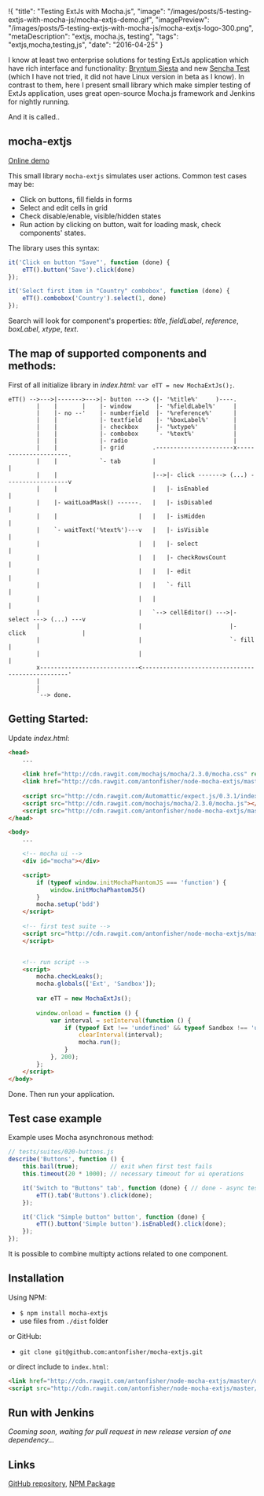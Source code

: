 !{
    "title": "Testing ExtJs with Mocha.js",
    "image": "/images/posts/5-testing-extjs-with-mocha-js/mocha-extjs-demo.gif",
    "imagePreview": "/images/posts/5-testing-extjs-with-mocha-js/mocha-extjs-logo-300.png",
    "metaDescription": "extjs, mocha.js, testing",
    "tags": "extjs,mocha,testing,js",
    "date": "2016-04-25"
}

<!-- preview -->

I know at least two enterprise solutions for testing ExtJs application which have rich interface and functionality:
[Bryntum Siesta](http://www.bryntum.com/products/siesta/) and new [Sencha Test](https://www.sencha.com/products/test/)
(which I have not tried, it did not have Linux version in beta as I know).
In contrast to them, here I present small library which make simpler testing of ExtJs application, uses great
open-source Mocha.js framework and Jenkins for nightly running.

<!-- /preview -->


And it is called..

## mocha-extjs

[Online demo](http://antonfisher.com/demo/mocha-extjs/)

This small library `mocha-extjs` simulates user actions.
Common test cases may be:
- Click on buttons, fill fields in forms 
- Select and edit cells in grid
- Check disable/enable, visible/hidden states
- Run action by clicking on button, wait for loading mask, check components' states.

The library uses this syntax:
```javascript
it('Click on button "Save"', function (done) {
    eTT().button('Save').click(done)
});

it('Select first item in "Country" combobox', function (done) {
    eTT().combobox('Country').select(1, done)
});
```

Search will look for component's properties: _title_, _fieldLabel_, _reference_, _boxLabel_, _xtype_, _text_.

## The map of supported components and methods:

First of all initialize library in _index.html_: `var eTT = new MochaExtJs();`.

```
eTT() -->--->|------->--->|- button ---> (|- '%title%'     )----.
        |    |       |    |- window       |- '%fieldLabel%'     |
        |    |- no --'    |- numberfield  |- '%reference%'      |
        |    |            |- textfield    |- '%boxLabel%'       |
        |    |            |- checkbox     |- '%xtype%'          |
        |    |            |- combobox     `- '%text%'           |
        |    |            |- radio                              |
        |    |            |- grid        .----------------------x----------------------.
        |    |            `- tab         |                                             |
        |    |                           |-->|- click -------> (...) ------------------v
        |    |                           |   |- isEnabled                              |
        |    |- waitLoadMask() ------.   |   |- isDisabled                             |
        |    |                       |   |   |- isHidden                               |
        |    `- waitText('%text%')---v   |   |- isVisible                              |
        |                            |   |   |- select                                 |
        |                            |   |   |- checkRowsCount                         |
        |                            |   |   |- edit                                   |
        |                            |   |   `- fill                                   |
        |                            |   |                                             |
        |                            |   `--> cellEditor() --->|- select ---> (...) ---v
        |                            |                         |- click                |
        |                            |                         `- fill                 |
        |                            |                                                 |
        x----------------------------<-------------------------------------------------'
        |
        |
        `--> done.
```

## Getting Started:

Update _index.html_:

```html
<head>
    ...
    
    <link href="http://cdn.rawgit.com/mochajs/mocha/2.3.0/mocha.css" rel="stylesheet"/>
    <link href="http://cdn.rawgit.com/antonfisher/node-mocha-extjs/master/dist/mocha-extjs.css" rel="stylesheet"/>
    
    <script src="http://cdn.rawgit.com/Automattic/expect.js/0.3.1/index.js"></script>
    <script src="http://cdn.rawgit.com/mochajs/mocha/2.3.0/mocha.js"></script>
    <script src="http://cdn.rawgit.com/antonfisher/node-mocha-extjs/master/dist/mocha-extjs.js"></script>
</head>

<body>
    ...

    <!-- mocha ui -->
    <div id="mocha"></div>

    <script>
        if (typeof window.initMochaPhantomJS === 'function') {
            window.initMochaPhantomJS()
        }
        mocha.setup('bdd')
    </script>
    
    <!-- first test suite -->
    <script src="http://cdn.rawgit.com/antonfisher/node-mocha-extjs/master/test/suites/010-environment.js">
    </script>


    <!-- run script -->
    <script>
        mocha.checkLeaks();
        mocha.globals(['Ext', 'Sandbox']);
    
        var eTT = new MochaExtJs();
    
        window.onload = function () {
            var interval = setInterval(function () {
                if (typeof Ext !== 'undefined' && typeof Sandbox !== 'undefined') {
                    clearInterval(interval);
                    mocha.run();
                }
            }, 200);
        };
    </script>
</body>
```
Done. Then run your application.

## Test case example

Example uses Mocha asynchronous method: 

```javascript
// tests/suites/020-buttons.js
describe('Buttons', function () {
    this.bail(true);         // exit when first test fails
    this.timeout(20 * 1000); // necessary timeout for ui operations

    it('Switch to "Buttons" tab', function (done) { // done - async tests callback
        eTT().tab('Buttons').click(done);
    });

    it('Click "Simple button" button', function (done) {
        eTT().button('Simple button').isEnabled().click(done);
    });
});
```
It is possible to combine multipty actions related to one component.

## Installation

Using NPM:

- `$ npm install mocha-extjs`
- use files from `./dist` folder

or GitHub:

- `git clone git@github.com:antonfisher/mocha-extjs.git`

or direct include to `index.html`:

```html
<link href="http://cdn.rawgit.com/antonfisher/node-mocha-extjs/master/dist/mocha-extjs.css" rel="stylesheet"/>
<script src="http://cdn.rawgit.com/antonfisher/node-mocha-extjs/master/dist/mocha-extjs.js"></script>
```

## Run with Jenkins

_Cooming soon, waiting for pull request in new release version of one dependency..._

## Links

[GitHub repository](https://github.com/antonfisher/mocha-extjs), 
[NPM Package](https://www.npmjs.com/package/mocha-extjs)
